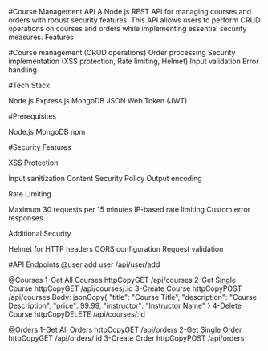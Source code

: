 #Course Management API
A Node.js REST API for managing courses and orders with robust security features.
This API allows users to perform CRUD operations on courses and orders while implementing essential security measures.
Features

#Course management (CRUD operations)
Order processing
Security implementation (XSS protection, Rate limiting, Helmet)
Input validation
Error handling

#Tech Stack

Node.js
Express.js
MongoDB
JSON Web Token (JWT)

#Prerequisites

Node.js
MongoDB
npm 

#Security Features

XSS Protection

Input sanitization
Content Security Policy
Output encoding

Rate Limiting

Maximum 30 requests per 15 minutes
IP-based rate limiting
Custom error responses

Additional Security

Helmet for HTTP headers
CORS configuration
Request validation


#API Endpoints
@user
add user
/api/user/add

@Courses
1-Get All Courses
httpCopyGET /api/courses
2-Get Single Course
httpCopyGET /api/courses/:id
3-Create Course
httpCopyPOST /api/courses
Body:
jsonCopy{
  "title": "Course Title",
  "description": "Course Description",
  "price": 99.99,
  "instructor": "Instructor Name"
}
4-Delete Course
httpCopyDELETE /api/courses/:id

@Orders
1-Get All Orders
httpCopyGET /api/orders
2-Get Single Order
httpCopyGET /api/orders/:id
3-Create Order
httpCopyPOST /api/orders
